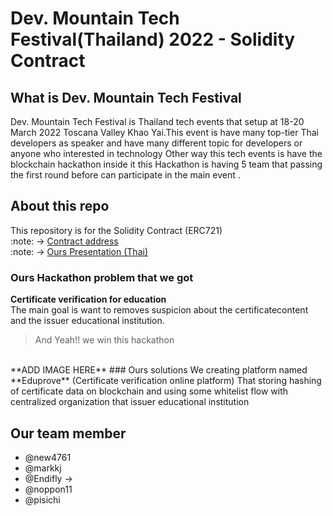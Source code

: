 # **Dev. Mountain Tech Festival(Thailand) 2022 - Solidity Contract**


## What is Dev. Mountain Tech Festival  

Dev. Mountain Tech Festival is Thailand tech events that setup at
18-20 March 2022 Toscana Valley Khao Yai.This event is have many top-tier Thai developers as speaker and have many different topic for developers or anyone who interested in technology
Other way this tech events is have the blockchain hackathon inside it 
this Hackathon is having 5 team that passing the first round before can participate in the main event .
## About this repo
This repository is for the Solidity Contract (ERC721) <br>
:note: -> [Contract address](https://testnet.bscscan.com/address/0x4b5e5d9fe104722e75b9b671a20efa31c9d2bd75#code) <br>
 :note: ->        [Ours Presentation (Thai)](https://docs.google.com/presentation/d/16d5bD5Ru74sfditDaeJPu73X5vpyMydQS6dL8hUu3EQ/edit#slide=id.g11e4d075bea_1_27)
### Ours Hackathon problem that we got
**Certificate verification for education** <br> 
The main goal is want to removes suspicion about the certificatecontent and the issuer educational institution.
> And Yeah!! we win this hackathon 
<br>
**ADD IMAGE HERE**
### Ours solutions
We creating platform named **Eduprove** (Certificate verification online platform)
That storing hashing of certificate data on blockchain and using some whitelist flow with centralized organization that issuer educational institution


## Our team member

* @new4761 
* @markkj 
* @Endifly -> 
* @noppon11
* @pisichi

